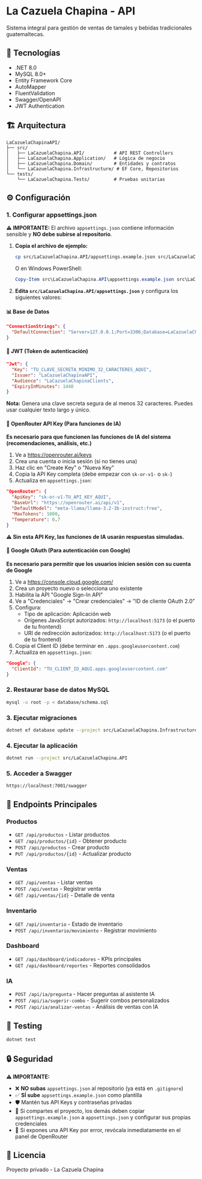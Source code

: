 # La Cazuela Chapina - API

Sistema integral para gestión de ventas de tamales y bebidas tradicionales guatemaltecas.

## 🔧 Tecnologías

- .NET 8.0
- MySQL 8.0+
- Entity Framework Core
- AutoMapper
- FluentValidation
- Swagger/OpenAPI
- JWT Authentication

## 🏗️ Arquitectura

```
LaCazuelaChapinaAPI/
├── src/
│   ├── LaCazuelaChapina.API/           # API REST Controllers
│   ├── LaCazuelaChapina.Application/   # Lógica de negocio
│   ├── LaCazuelaChapina.Domain/        # Entidades y contratos
│   └── LaCazuelaChapina.Infrastructure/ # EF Core, Repositorios
└── tests/
    └── LaCazuelaChapina.Tests/         # Pruebas unitarias
```

## ⚙️ Configuración

### 1. Configurar appsettings.json

**⚠️ IMPORTANTE:** El archivo `appsettings.json` contiene información sensible y **NO debe subirse al repositorio**.

1. **Copia el archivo de ejemplo:**
   ```bash
   cp src/LaCazuelaChapina.API/appsettings.example.json src/LaCazuelaChapina.API/appsettings.json
   ```
   
   O en Windows PowerShell:
   ```powershell
   Copy-Item src\LaCazuelaChapina.API\appsettings.example.json src\LaCazuelaChapina.API\appsettings.json
   ```

2. **Edita `src/LaCazuelaChapina.API/appsettings.json`** y configura los siguientes valores:

#### 📊 Base de Datos
```json
"ConnectionStrings": {
  "DefaultConnection": "Server=127.0.0.1;Port=3306;Database=LaCazuelaChapina;User=TU_USUARIO;Password=TU_PASSWORD;CharSet=utf8mb4;AllowPublicKeyRetrieval=True;SslMode=None;"
}
```

#### 🔐 JWT (Token de autenticación)
```json
"Jwt": {
  "Key": "TU_CLAVE_SECRETA_MINIMO_32_CARACTERES_AQUI",
  "Issuer": "LaCazuelaChapinaAPI",
  "Audience": "LaCazuelaChapinaClients",
  "ExpiryInMinutes": 1440
}
```
**Nota:** Genera una clave secreta segura de al menos 32 caracteres. Puedes usar cualquier texto largo y único.

#### 🤖 OpenRouter API Key (Para funciones de IA)

**Es necesario para que funcionen las funciones de IA del sistema (recomendaciones, análisis, etc.)**

1. Ve a https://openrouter.ai/keys
2. Crea una cuenta o inicia sesión (si no tienes una)
3. Haz clic en "Create Key" o "Nueva Key"
4. Copia la API Key completa (debe empezar con `sk-or-v1-` o `sk-`)
5. Actualiza en `appsettings.json`:
```json
"OpenRouter": {
  "ApiKey": "sk-or-v1-TU_API_KEY_AQUI",
  "BaseUrl": "https://openrouter.ai/api/v1",
  "DefaultModel": "meta-llama/llama-3.2-3b-instruct:free",
  "MaxTokens": 1000,
  "Temperature": 0.7
}
```

**⚠️ Sin esta API Key, las funciones de IA usarán respuestas simuladas.**

#### 🔑 Google OAuth (Para autenticación con Google)

**Es necesario para permitir que los usuarios inicien sesión con su cuenta de Google**

1. Ve a https://console.cloud.google.com/
2. Crea un proyecto nuevo o selecciona uno existente
3. Habilita la API "Google Sign-In API"
4. Ve a "Credenciales" → "Crear credenciales" → "ID de cliente OAuth 2.0"
5. Configura:
   - Tipo de aplicación: Aplicación web
   - Orígenes JavaScript autorizados: `http://localhost:5173` (o el puerto de tu frontend)
   - URI de redirección autorizados: `http://localhost:5173` (o el puerto de tu frontend)
6. Copia el Client ID (debe terminar en `.apps.googleusercontent.com`)
7. Actualiza en `appsettings.json`:
```json
"Google": {
  "ClientId": "TU_CLIENT_ID_AQUI.apps.googleusercontent.com"
}
```

### 2. Restaurar base de datos MySQL

```bash
mysql -u root -p < database/schema.sql
```

### 3. Ejecutar migraciones

```bash
dotnet ef database update --project src/LaCazuelaChapina.Infrastructure
```

### 4. Ejecutar la aplicación

```bash
dotnet run --project src/LaCazuelaChapina.API
```

### 5. Acceder a Swagger

```
https://localhost:7001/swagger
```

## 📡 Endpoints Principales

### Productos
- `GET /api/productos` - Listar productos
- `GET /api/productos/{id}` - Obtener producto
- `POST /api/productos` - Crear producto
- `PUT /api/productos/{id}` - Actualizar producto

### Ventas
- `GET /api/ventas` - Listar ventas
- `POST /api/ventas` - Registrar venta
- `GET /api/ventas/{id}` - Detalle de venta

### Inventario
- `GET /api/inventario` - Estado de inventario
- `POST /api/inventario/movimiento` - Registrar movimiento

### Dashboard
- `GET /api/dashboard/indicadores` - KPIs principales
- `GET /api/dashboard/reportes` - Reportes consolidados

### IA
- `POST /api/ia/pregunta` - Hacer preguntas al asistente IA
- `POST /api/ia/sugerir-combo` - Sugerir combos personalizados
- `POST /api/ia/analizar-ventas` - Análisis de ventas con IA

## 🧪 Testing

```bash
dotnet test
```

## 🔒 Seguridad

**⚠️ IMPORTANTE:** 
- ❌ **NO subas** `appsettings.json` al repositorio (ya está en `.gitignore`)
- ✅ **SÍ sube** `appsettings.example.json` como plantilla
- 🛡️ Mantén tus API Keys y contraseñas privadas
- 🔄 Si compartes el proyecto, los demás deben copiar `appsettings.example.json` a `appsettings.json` y configurar sus propias credenciales
- 🔑 Si expones una API Key por error, revócala inmediatamente en el panel de OpenRouter

## 📝 Licencia

Proyecto privado - La Cazuela Chapina
